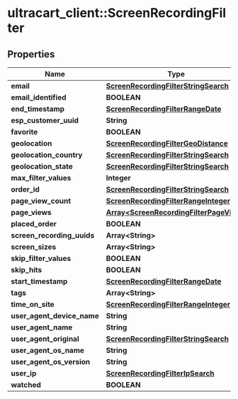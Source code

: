 # ultracart_client::ScreenRecordingFilter

## Properties
Name | Type | Description | Notes
------------ | ------------- | ------------- | -------------
**email** | [**ScreenRecordingFilterStringSearch**](ScreenRecordingFilterStringSearch.md) |  | [optional] 
**email_identified** | **BOOLEAN** |  | [optional] 
**end_timestamp** | [**ScreenRecordingFilterRangeDate**](ScreenRecordingFilterRangeDate.md) |  | [optional] 
**esp_customer_uuid** | **String** |  | [optional] 
**favorite** | **BOOLEAN** |  | [optional] 
**geolocation** | [**ScreenRecordingFilterGeoDistance**](ScreenRecordingFilterGeoDistance.md) |  | [optional] 
**geolocation_country** | [**ScreenRecordingFilterStringSearch**](ScreenRecordingFilterStringSearch.md) |  | [optional] 
**geolocation_state** | [**ScreenRecordingFilterStringSearch**](ScreenRecordingFilterStringSearch.md) |  | [optional] 
**max_filter_values** | **Integer** |  | [optional] 
**order_id** | [**ScreenRecordingFilterStringSearch**](ScreenRecordingFilterStringSearch.md) |  | [optional] 
**page_view_count** | [**ScreenRecordingFilterRangeInteger**](ScreenRecordingFilterRangeInteger.md) |  | [optional] 
**page_views** | [**Array&lt;ScreenRecordingFilterPageView&gt;**](ScreenRecordingFilterPageView.md) |  | [optional] 
**placed_order** | **BOOLEAN** |  | [optional] 
**screen_recording_uuids** | **Array&lt;String&gt;** |  | [optional] 
**screen_sizes** | **Array&lt;String&gt;** |  | [optional] 
**skip_filter_values** | **BOOLEAN** |  | [optional] 
**skip_hits** | **BOOLEAN** |  | [optional] 
**start_timestamp** | [**ScreenRecordingFilterRangeDate**](ScreenRecordingFilterRangeDate.md) |  | [optional] 
**tags** | **Array&lt;String&gt;** |  | [optional] 
**time_on_site** | [**ScreenRecordingFilterRangeInteger**](ScreenRecordingFilterRangeInteger.md) |  | [optional] 
**user_agent_device_name** | **String** |  | [optional] 
**user_agent_name** | **String** |  | [optional] 
**user_agent_original** | [**ScreenRecordingFilterStringSearch**](ScreenRecordingFilterStringSearch.md) |  | [optional] 
**user_agent_os_name** | **String** |  | [optional] 
**user_agent_os_version** | **String** |  | [optional] 
**user_ip** | [**ScreenRecordingFilterIpSearch**](ScreenRecordingFilterIpSearch.md) |  | [optional] 
**watched** | **BOOLEAN** |  | [optional] 


